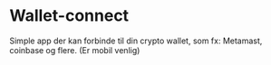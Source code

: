 # Wallet-connect

Simple app der kan forbinde til din crypto wallet, som fx: Metamast, coinbase og flere. (Er mobil venlig)
